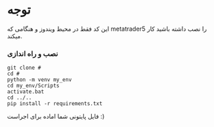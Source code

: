 # توجه
این کد فقط در محیط ویندوز و هنگامی که metatrader5 را نصب داشته باشید کار میکند.

### نصب و راه اندازی

    git clone #
    cd #
    python -m venv my_env
    cd my_env/Scripts
    activate.bat
    cd ../..
    pip install -r requirements.txt

فایل پایتونی شما اماده برای اجراست :)